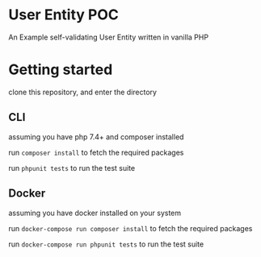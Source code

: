 # User Entity POC

An Example self-validating User Entity written in vanilla PHP

# Getting started

clone this repository, and enter the directory

## CLI
assuming you have php 7.4+ and composer installed

run 
`composer install`
to fetch the required packages

run
`phpunit tests`
to run the test suite

## Docker
assuming you have docker installed on your system

run 
`docker-compose run composer install`
to fetch the required packages

run 
`docker-compose run phpunit tests`
to run the test suite
